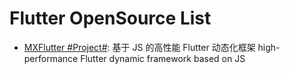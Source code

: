 # Flutter OpenSource List

- [MXFlutter #Project#](https://github.com/TGIF-iMatrix/MXFlutter): 基于 JS 的高性能 Flutter 动态化框架 high-performance Flutter dynamic framework based on JS
